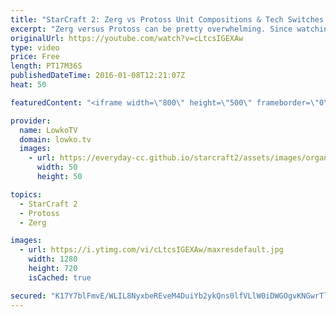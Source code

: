 ```yaml
---
title: "StarCraft 2: Zerg vs Protoss Unit Compositions & Tech Switches!"
excerpt: "Zerg versus Protoss can be pretty overwhelming. Since watching any of the professional gamers play, gives off the indication that all units are viable. And that is true, for the most part. However not all units are the correct choice in all situations.  In this video of StarCraft 2: Legacy of the Void"
originalUrl: https://youtube.com/watch?v=cLtcsIGEXAw
type: video
price: Free
length: PT17M36S
publishedDateTime: 2016-01-08T12:21:07Z
heat: 50

featuredContent: "<iframe width=\"800\" height=\"500\" frameborder=\"0\" src=\"https://www.youtube.com/embed/cLtcsIGEXAw\" allow=\"accelerometer; autoplay; encrypted-media; gyroscope; picture-in-picture\" allowfullscreen></iframe>"

provider:
  name: LowkoTV
  domain: lowko.tv
  images:
    - url: https://everyday-cc.github.io/starcraft2/assets/images/organizations/lowko.tv-50x50.jpg
      width: 50
      height: 50

topics:
  - StarCraft 2
  - Protoss
  - Zerg

images:
  - url: https://i.ytimg.com/vi/cLtcsIGEXAw/maxresdefault.jpg
    width: 1280
    height: 720
    isCached: true

secured: "K17Y7blFmvE/WLIL8NyxbeREveM4DuiYb2ykQns0lfVLlW0iDWGOgvKNGwrTlzHG27PR7QnOplV8m4mXyYw/dSZkOulLZl1n12BS+E1R7lkytir50x8gFcModrSY4hl6LRakDkGo81GQQPYRgZvTuQBJt9T42bEPSyN1uR7OnGTkO0suqt4w/jP5L06/jca+MSI2/3nOo8TF4ppg1Aduz1v8ux5xXawQc4w/I2JC4f+HQe1IgiCsZBxL9pzTQXHdrR0y42eLe3SXo4+2WUI+ax4FE6MsJIzWNnfeuhIaCRKvtOUASd2DC1Kr4XH21AIJq4+9mjTT9Ynjdl7PBXkYNj4CR83RJXjTzLaasmi0HVKZ48mxmmHp1oxmRW3Ioi5udRTzo4LFh1eBBnLA34VtChA3FmFrM4o0YkxTABqTM9E=;72XzLlnSvIjXj/uEW8t19A=="
---
```


